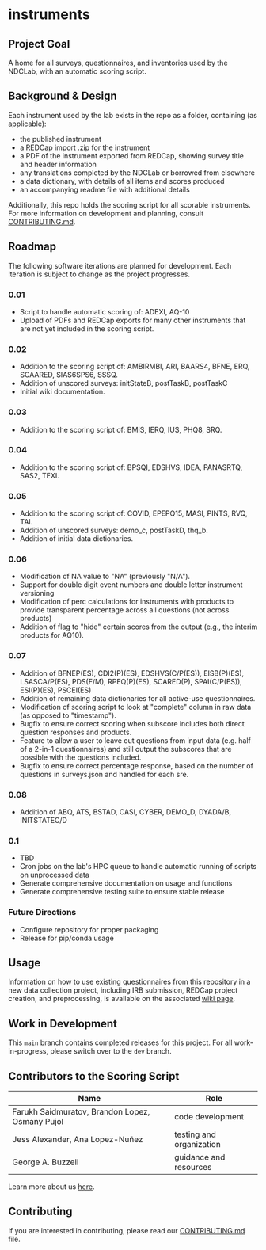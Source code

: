 # instruments

## Project Goal
A home for all surveys, questionnaires, and inventories used by the NDCLab, with an automatic scoring script.


## Background & Design
Each instrument used by the lab exists in the repo as a folder, containing (as applicable):
* the published instrument
* a REDCap import .zip for the instrument
* a PDF of the instrument exported from REDCap, showing survey title and header information
* any translations completed by the NDCLab or borrowed from elsewhere
* a data dictionary, with details of all items and scores produced
* an accompanying readme file with additional details

Additionally, this repo holds the scoring script for all scorable instruments. For more information on development and planning, consult [CONTRIBUTING.md](https://github.com/NDCLab/instruments/blob/main/CONTRIBUTING.md).


## Roadmap
The following software iterations are planned for development. Each iteration is subject to change as the project progresses.

### 0.01 

* Script to handle automatic scoring of: ADEXI, AQ-10
* Upload of PDFs and REDCap exports for many other instruments that are not yet included in the scoring script.

### 0.02

* Addition to the scoring script of: AMBIRMBI, ARI, BAARS4, BFNE, ERQ, SCAARED, SIAS6SPS6, SSSQ.
* Addition of unscored surveys: initStateB, postTaskB, postTaskC
* Initial wiki documentation.

### 0.03

* Addition to the scoring script of: BMIS, IERQ, IUS, PHQ8, SRQ.

### 0.04

* Addition to the scoring script of: BPSQI, EDSHVS, IDEA, PANASRTQ, SAS2, TEXI.

### 0.05

* Addition to the scoring script of: COVID, EPEPQ15, MASI, PINTS, RVQ, TAI.
* Addition of unscored surveys: demo_c, postTaskD, thq_b.
* Addition of initial data dictionaries.

### 0.06

* Modification of NA value to "NA" (previously "N/A").
* Support for double digit event numbers and double letter instrument versioning
* Modification of perc calculations for instruments with products to provide transparent percentage across all questions (not across products)
* Addition of flag to "hide" certain scores from the output (e.g., the interim products for AQ10).

### 0.07
* Addition of BFNEP(ES), CDI2(P)(ES), EDSHVS(C/P(ES)), EISB(P)(ES), LSASCA/P(ES), PDS(F/M), RPEQ(P)(ES), SCARED(P), SPAI(C/P(ES)), ESI(P)(ES), PSCEI(ES)
* Addition of remaining data dictionaries for all active-use questionnaires.
* Modification of scoring script to look at "complete" column in raw data (as opposed to "timestamp").
* Bugfix to ensure correct scoring when subscore includes both direct question responses and products.
* Feature to allow a user to leave out questions from input data (e.g. half of a 2-in-1 questionnaires) and still output the subscores that are possible with the questions included.
* Bugfix to ensure correct percentage response, based on the number of questions in surveys.json and handled for each sre.

### 0.08
* Addition of ABQ, ATS, BSTAD, CASI, CYBER, DEMO_D, DYADA/B, INITSTATEC/D

### 0.1

* TBD
* Cron jobs on the lab's HPC queue to handle automatic running of scripts on unprocessed data
* Generate comprehensive documentation on usage and functions
* Generate comprehensive testing suite to ensure stable release

### Future Directions

* Configure repository for proper packaging
* Release for pip/conda usage


## Usage

Information on how to use existing questionnaires from this repository in a new data collection project, including IRB submission, REDCap project creation, and preprocessing, is available on the associated [wiki page](https://ndclab.github.io/wiki/docs/technical-docs/instruments.html).


## Work in Development
This `main` branch contains completed releases for this project. For all work-in-progress, please switch over to the `dev` branch.


## Contributors to the Scoring Script
| Name | Role |
| ---  | ---  |
| Farukh Saidmuratov, Brandon Lopez, Osmany Pujol | code development |
| Jess Alexander, Ana Lopez-Nuñez  | testing and organization |
| George A. Buzzell  | guidance and resources |

Learn more about us [here](https://www.ndclab.com/people).

## Contributing
If you are interested in contributing, please read our [CONTRIBUTING.md](CONTRIBUTING.md) file.
